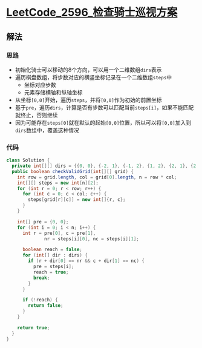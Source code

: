 # [LeetCode_2596_检查骑士巡视方案](https://leetcode.cn/problems/check-knight-tour-configuration)
## 解法
### 思路
- 初始化骑士可以移动的8个方向，可以用一个二维数组`dirs`表示
- 遍历棋盘数组，将步数对应的横竖坐标记录在一个二维数组`steps`中
  - 坐标对应步数
  - 元素存储横轴和纵轴坐标
- 从坐标`[0,0]`开始，遍历`steps`，并将`[0,0]`作为初始的前置坐标
- 基于`pre`，遍历`dirs`，计算是否有步数可以匹配当前`steps[i]`，如果不能匹配就终止，否则继续
- 因为可能存在`steps[0]`就在默认的起始`[0,0]`位置，所以可以将`[0,0]`加入到`dirs`数组中，覆盖这种情况
### 代码
```java
class Solution {
  private int[][] dirs = {{0, 0}, {-2, 1}, {-1, 2}, {1, 2}, {2, 1}, {2, -1}, {1, -2}, {-1, -2}, {-2, -1}};
  public boolean checkValidGrid(int[][] grid) {
    int row = grid.length, col = grid[0].length, n = row * col;
    int[][] steps = new int[n][2];
    for (int r = 0; r < row; r++) {
      for (int c = 0; c < col; c++) {
        steps[grid[r][c]] = new int[]{r, c};
      }
    }

    int[] pre = {0, 0};
    for (int i = 0; i < n; i++) {
      int r = pre[0], c = pre[1],
              nr = steps[i][0], nc = steps[i][1];

      boolean reach = false;
      for (int[] dir : dirs) {
        if (r + dir[0] == nr && c + dir[1] == nc) {
          pre = steps[i];
          reach = true;
          break;
        }
      }

      if (!reach) {
        return false;
      }
    }

    return true;
  }
}
```